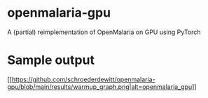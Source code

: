 # openmalaria-gpu
A (partial) reimplementation of OpenMalaria on GPU using PyTorch

# Sample output
[[https://github.com/schroederdewitt/openmalaria-gpu/blob/main/results/warmup_graph.png|alt=openmalaria_gpu]]
